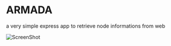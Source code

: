 # ARMADA

a very simple express app to retrieve node informations from web

![ScreenShot](https://raw.github.com/eskan/armada/master/armada.png)